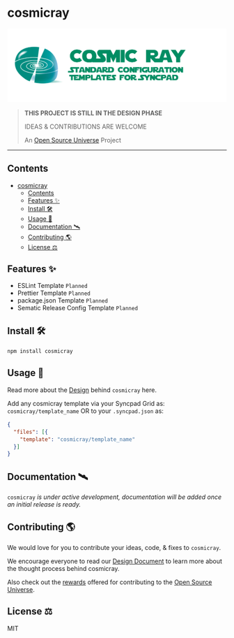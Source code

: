 # cosmicray

![Cosmic Ray — Standard Configuration Templates For Syncpad](assets/cosmicray.png)

> **THIS PROJECT IS STILL IN THE DESIGN PHASE**
>
> IDEAS & CONTRIBUTIONS ARE WELCOME
>
> An [Open Source Universe](https://github.com/intellibus/approach) Project

---

## Contents

- [cosmicray](#cosmicray)
  - [Contents](#contents)
  - [Features ✨](#features-)
  - [Install 🛠](#install-)
  - [Usage 🔭](#usage-)
  - [Documentation 🛰](#documentation-)
  - [Contributing 🌎](#contributing-)
  - [License ⚖️](#license-️)

## Features ✨

- ESLint Template `Planned`
- Prettier Template `Planned`
- package.json Template `Planned`
- Sematic Release Config Template `Planned`

## Install 🛠

```sh
npm install cosmicray
```

## Usage 🔭

Read more about the [Design](https://github.com/intellibus/cosmicray/blob/main/DESIGN.md) behind `cosmicray` here.

Add any cosmicray template via your Syncpad Grid as: `cosmicray/template_name`
OR
to your `.syncpad.json` as:

```json
{
  "files": [{
    "template": "cosmicray/template_name"
  }]
}
```

## Documentation 🛰

`cosmicray` *is under active development, documentation will be added once an initial release is ready.*

## Contributing 🌎

We would love for you to contribute your ideas, code, & fixes to `cosmicray`.

We encourage everyone to read our [Design Document](https://github.com/intellibus/cosmicray/blob/main/DESIGN.md) to learn more about the thought process behind cosmicray.

Also check out the [rewards](https://github.com/intellibus/approach/blob/main/REWARDS.md) offered for contributing to the [Open Source Universe](https://github.com/intellibus/approach).

## License ⚖️

MIT
